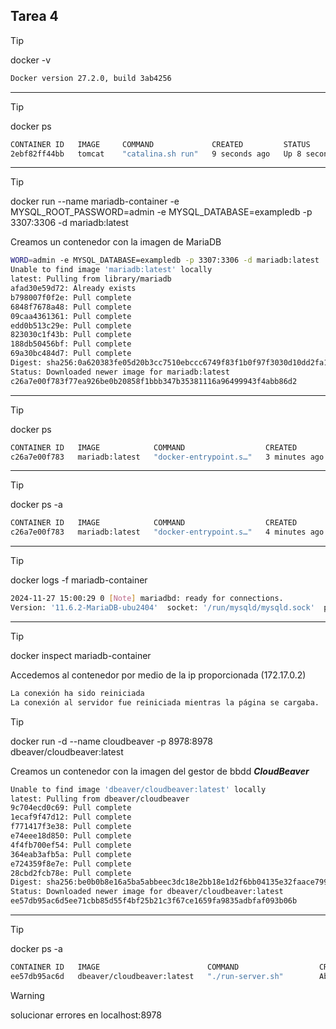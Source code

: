 ## Tarea 4
> [!TIP]
> docker -v
```bash
Docker version 27.2.0, build 3ab4256
```
---
> [!TIP]
> docker ps
```bash
CONTAINER ID   IMAGE     COMMAND             CREATED         STATUS         PORTS                                         NAMES
2ebf82ff44bb   tomcat    "catalina.sh run"   9 seconds ago   Up 8 seconds   0.0.0.0:9000->8080/tcp, [::]:9000->8080/tcp   tomcat-server
```
---
> [!TIP]
> docker run --name mariadb-container -e MYSQL_ROOT_PASSWORD=admin -e MYSQL_DATABASE=exampledb -p 3307:3306 -d mariadb:latest

Creamos un contenedor con la imagen de MariaDB
```bash
WORD=admin -e MYSQL_DATABASE=exampledb -p 3307:3306 -d mariadb:latest
Unable to find image 'mariadb:latest' locally
latest: Pulling from library/mariadb
afad30e59d72: Already exists 
b798007f0f2e: Pull complete 
6848f7678a48: Pull complete 
09caa4361361: Pull complete 
edd0b513c29e: Pull complete 
823030c1f43b: Pull complete 
188db50456bf: Pull complete 
69a30bc484d7: Pull complete 
Digest: sha256:0a620383fe05d20b3cc7510ebccc6749f83f1b0f97f3030d10dd2fa199371f07
Status: Downloaded newer image for mariadb:latest
c26a7e00f783f77ea926be0b20858f1bbb347b35381116a96499943f4abb86d2
```
---
> [!TIP]
> docker ps
```bash
CONTAINER ID   IMAGE            COMMAND                  CREATED         STATUS         PORTS                                         NAMES
c26a7e00f783   mariadb:latest   "docker-entrypoint.s…"   3 minutes ago   Up 3 minutes   0.0.0.0:3307->3306/tcp, [::]:3307->3306/tcp   mariadb-container
```
---
> [!TIP]
> docker ps -a
```bash
CONTAINER ID   IMAGE            COMMAND                  CREATED         STATUS                    PORTS                                         NAMES
c26a7e00f783   mariadb:latest   "docker-entrypoint.s…"   4 minutes ago   Up 4 minutes              0.0.0.0:3307->3306/tcp, [::]:3307->3306/tcp   mariadb-container
```
---
> [!TIP]
> docker logs -f mariadb-container
```bash
2024-11-27 15:00:29 0 [Note] mariadbd: ready for connections.
Version: '11.6.2-MariaDB-ubu2404'  socket: '/run/mysqld/mysqld.sock'  port: 3306  mariadb.org binary distribution
```
---
> [!TIP]
> docker inspect mariadb-container

Accedemos al contenedor por medio de la ip proporcionada (172.17.0.2)
```bash
La conexión ha sido reiniciada
La conexión al servidor fue reiniciada mientras la página se cargaba.
```

> [!TIP]
> docker run -d --name cloudbeaver -p 8978:8978 dbeaver/cloudbeaver:latest

Creamos un contenedor con la imagen del gestor de bbdd <i>**CloudBeaver**</i>
```bash
Unable to find image 'dbeaver/cloudbeaver:latest' locally
latest: Pulling from dbeaver/cloudbeaver
9c704ecd0c69: Pull complete 
1ecaf9f47d12: Pull complete 
f771417f3e38: Pull complete 
e74eee18d850: Pull complete 
4f4fb700ef54: Pull complete 
364eab3afb5a: Pull complete 
e724359f8e7e: Pull complete 
28cbd2fcb78e: Pull complete 
Digest: sha256:be0b0b8e16a5ba5abbeec3dc18e2bb18e1d2f6bb04135e32faace799a78b17c4
Status: Downloaded newer image for dbeaver/cloudbeaver:latest
ee57db95ac6d5ee71cbb85d55f4bf25b21c3f67ce1659fa9835adbfaf093b06b
```
---
> [!TIP]
> docker ps -a
```bash
CONTAINER ID   IMAGE                        COMMAND                  CREATED              STATUS                    PORTS                                         NAMES
ee57db95ac6d   dbeaver/cloudbeaver:latest   "./run-server.sh"        About a minute ago   Up About a minute         0.0.0.0:8978->8978/tcp, :::8978->8978/tcp     cloudbeaver
```

> [!WARNING]
> solucionar errores en localhost:8978